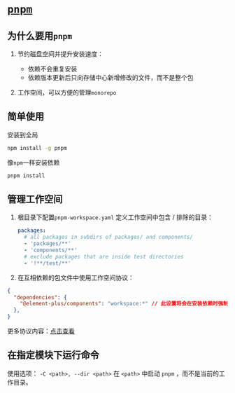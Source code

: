 # [`pnpm`](https://pnpm.io/zh/next/motivation)

## 为什么要用`pnpm`

1. 节约磁盘空间并提升安装速度：

    - 依赖不会重复安装
    - 依赖版本更新后只向存储中心新增修改的文件，而不是整个包

1. 工作空间，可以方便的管理`monorepo`

## 简单使用

安装到全局

```bash
npm install -g pnpm
```

像`npm`一样安装依赖

```bash
pnpm install
```

## 管理工作空间

1. 根目录下配置`pnpm-workspace.yaml`
定义工作空间中包含 / 排除的目录：

    ```yaml
    packages:
      # all packages in subdirs of packages/ and components/
      - 'packages/**'
      - 'components/**'
      # exclude packages that are inside test directories
      - '!**/test/**'
    ```

2. 在互相依赖的包文件中使用工作空间协议：

```json
{
  "dependencies": {
    "@element-plus/components": "workspace:*" // 此设置将会在安装依赖时强制从 workspace 中查找此模块，查找不到时将安装失败
  },
}
```

更多协议内容：[点击查看](https://pnpm.io/zh/next/workspaces)

## 在指定模块下运行命令

使用选项：
`-C <path>, --dir <path>`
在 `<path>` 中启动 `pnpm` ，而不是当前的工作目录。
